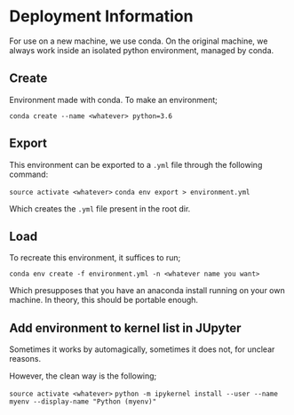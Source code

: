 # Deployment Information

For use on a new machine, we use conda. On the original machine, we always work
inside an isolated python environment, managed by conda. 

## Create

Environment made with conda. To make an environment;

`conda create --name <whatever> python=3.6`

## Export
This environment can be exported to a `.yml` file through the following command:

`source activate <whatever>`
`conda env export > environment.yml`

Which creates the `.yml` file present in the root dir. 

## Load
To recreate this environment, it suffices to run;

`conda env create -f environment.yml -n <whatever name you want>`

Which presupposes that you have an anaconda install running on your own machine.
In theory, this should be portable enough.

## Add environment to kernel list in JUpyter
Sometimes it works by automagically, sometimes it does not, for unclear reasons.

However, the clean way is the following;

`source activate <whatever>`
`python -m ipykernel install --user --name myenv --display-name "Python (myenv)"`
